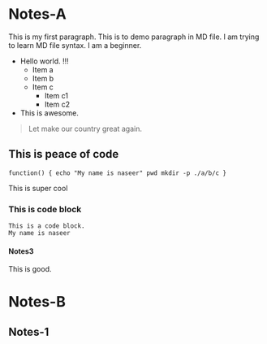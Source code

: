 # Notes-A
This is my first paragraph. This is to demo paragraph in MD file. I am trying to learn MD file syntax. I am a beginner.
* Hello world. !!!
  * Item a
  * Item b
  * Item c
    * Item c1
    * Item c2
* This is awesome.

> Let make our country great again.

## This is peace of code
`function() {
  echo "My name is naseer"
  pwd
  mkdir -p ./a/b/c
  }`

This is super cool

### This is code block
```
This is a code block.
My name is naseer
```

#### Notes3
This is good.

# Notes-B
## Notes-1
